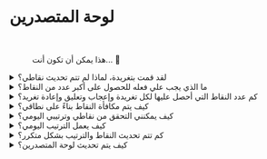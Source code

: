 # لوحة المتصدرين

<figure><img src="../../../.gitbook/assets/Prometheus_Throne.png" alt="" width="375"><figcaption><p>هذا يمكن أن تكون أنت... 👀</p></figcaption></figure>

<details>

<summary>لقد قمت بتغريدة، لماذا لم تتم تحديث نقاطي؟</summary>

نحن نقوم بتحديث البيانات كل 24 ساعة، لذا سيتم تحديث نقاطك وفقًا لذلك. تذكر أن التغريدة يجب أن تحظى بكمية معينة من التفاعل (المشاهدات والإعجابات والتعليقات وإعادة التغريد) ليتم احتسابها بواسطة [LunarCrush](lunarcrush-test.md). قد يؤدي ذلك إلى تأخير يصل إلى 48 ساعة. يجدر بالذكر أنه لا يوجد حد لعدد التغريدات التي يمكنك نشرها في اليوم. عند التغريد بشكل متكرر ومنتظم، يكون لتأخيرات معالجة LunarCrush تأثير أقل.

</details>

<details>

<summary>ما الذي يجب علي فعله للحصول على أكبر عدد من النقاط؟</summary>

لضمان الحصول على أعلى عدد من النقاط للموسم، الهدف هو السعي للحصول على أعلى مرتبة في التصنيف يوميًا. أن تكون دائمًا من بين أفضل 300 مشارك يشكل أساسًا قويًا، ولكن تحقيق مرتبة بارزة هو إنجاز يضمن الحصول على أقصى عدد من النقاط.

الحفاظ على وجود منتظم أمر حاسم لتجنب فقدان النقاط اليومية. لتحسين نقاطك اليومية بشكل أكبر، اعتبر هذه الممارسات الجيدة:

استخدم تأثير [LunarCrush](lunarcrush-test.md). حافظ على جدول زمني منتظم للنشر (10-40 مرة يوميًا للمؤثرين الأعلى). استخدم $tickers و #hashtags (#XBorg، $XBG، و #XBG) بدقة. قدم محتوى قيم لجذب متابعيك. تفاعل مع المنشورات ذات الصلة، خاصة تلك المتعلقة بالرموز المميزة أو التبادلات أو NFTs التي تهتم بها. اعط الأولوية للجاذبية البصرية باستخدام صور عالية الجودة. علم الأشخاص المؤثرين الآخرين والشخصيات الملحوظة المرتبطة بالرموز التي تركز عليها. تجنب استخدام العلامات التجارية غير المرتبطة بشكل مفرط لمنع البريد المزعج.

</details>

<details>

<summary>كم عدد النقاط التي أحصل عليها لكل تغريدة وإعجاب وتعليق وإعادة تغريد؟</summary>

نظرًا لاعتمادنا على [LunarCrush](lunarcrush-test.md)، لا نخصص نقاطًا للإجراءات المعزولة. يقيس LunarCrush التفاعل العام الخاص بك مع مشروع XBorg طوال اليوم ويولد تصنيفًا. بناءً على هذا التصنيف اليومي، يتراكم النقاط لللاعب. لمزيد من التفاصيل حول كيفية إنشاء تصنيف التأثير، يرجى الرجوع إلى [أسئلة وأجوبة LunarCrush](https://lunarcrush.com/faq/how-does-lunarcrush-calculate-social-influence).

</details>

<details>

<summary>كيف يتم مكافأة النقاط بناءً على نطاقي؟</summary>

تلعب الأنشطة التفاعلية التراكمية، بما في ذلك التغريدات والإعجابات وإعادة التغريد والتعليقات والمتابعين، دورًا في تحديد تصنيفك اليومي كمؤثر وفقًا لقياس LunarCrush. يقوم XBorg بتخصيص النقاط يوميًا طوال المرحلة بناءً على هذا التصنيف. تحقيق مرتبة أعلى بنهاية المرحلة يؤدي إلى مكافأة أكبر.

</details>

<details>

<summary>كيف يمكنني التحقق من نقاطي وترتيبي اليومي؟</summary>

قم بزيارة <mark style="color:red;">**{رابط اللوحة الرئيسية}**</mark> يتم تحديث الترتيب كل 24 ساعة.

</details>

<details>

<summary>كيف يعمل الترتيب اليومي؟</summary>

بناءً على ترتيبك، الذي يتم حسابه وقياسه من خلال LunarCrush خلال الـ 24 ساعة الماضية، تحصل على نقاط يومية.

تُمنح النقاط على النحو التالي:

<img src="../../../.gitbook/assets/points_distribution.png" alt="" data-size="original">

إذا كانت مرتبتك تقع خارج المرتبة 300، فلن تحصل على نقاط في ذلك اليوم. ولكن هذا هو ميزة هذا الترتيب: كل يوم تحصل على فرصة جديدة للأداء.

نأمل أن يوفر هذا الشرح وضوحًا حول كيفية تجميع النقاط.

</details>

<details>

<summary>كم تتم تحديث النقاط والترتيب بشكل متكرر؟</summary>

نقوم بإجراء استخراج البيانات يوميًا وتخصيص النقاط لأفضل 300 مؤثر في اليوم. نتيجة لذلك، يتغير لوحة المتصدرين مرة واحدة كل 24 ساعة.

</details>

<details>

<summary>كيف يتم تحديث لوحة المتصدرين؟</summary>

كل يوم، تكسب نقاط وفقًا لترتيبك اليومي. تتم تجميع هذه النقاط يوميًا لإعداد لوحة المتصدرين. تلعب هذه اللوحة الرئيسية دورًا حاسمًا في تحديد مكافآتك في نهاية المؤهل أو الموسم.

</details>